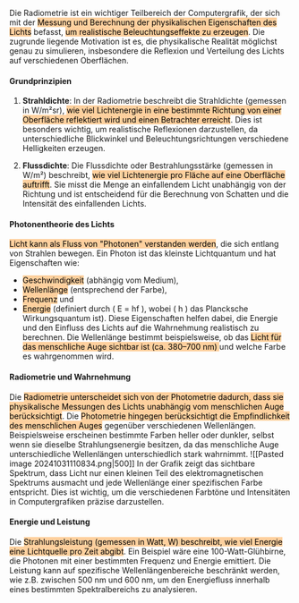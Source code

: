 Die Radiometrie ist ein wichtiger Teilbereich der Computergrafik, der sich mit der <mark style="background: #FFB86CA6;">Messung und Berechnung der physikalischen Eigenschaften des Lichts</mark> befasst, <mark style="background: #FFB86CA6;">um realistische Beleuchtungseffekte zu erzeugen</mark>. Die zugrunde liegende Motivation ist es, die physikalische Realität möglichst genau zu simulieren, insbesondere die Reflexion und Verteilung des Lichts auf verschiedenen Oberflächen.
#### Grundprinzipien
1. **Strahldichte**: In der Radiometrie beschreibt die Strahldichte (gemessen in W/m²sr), <mark style="background: #FFB86CA6;">wie viel Lichtenergie in eine bestimmte Richtung von einer Oberfläche reflektiert wird und einen Betrachter erreicht</mark>. Dies ist besonders wichtig, um realistische Reflexionen darzustellen, da unterschiedliche Blickwinkel und Beleuchtungsrichtungen verschiedene Helligkeiten erzeugen.

2. **Flussdichte**: Die Flussdichte oder Bestrahlungsstärke (gemessen in W/m²) beschreibt, <mark style="background: #FFB86CA6;">wie viel Lichtenergie pro Fläche auf eine Oberfläche auftrifft</mark>. Sie misst die Menge an einfallendem Licht unabhängig von der Richtung und ist entscheidend für die Berechnung von Schatten und die Intensität des einfallenden Lichts.
#### Photonentheorie des Lichts
<mark style="background: #FFB86CA6;">Licht kann als Fluss von "Photonen" verstanden werden</mark>, die sich entlang von Strahlen bewegen. Ein Photon ist das kleinste Lichtquantum und hat Eigenschaften wie:
- <mark style="background: #FFB86CA6;">Geschwindigkeit</mark> (abhängig vom Medium),
- <mark style="background: #FFB86CA6;">Wellenlänge</mark> (entsprechend der Farbe),
- <mark style="background: #FFB86CA6;">Frequenz</mark> und
- <mark style="background: #FFB86CA6;">Energie</mark> (definiert durch \( E = hf \), wobei \( h \) das Plancksche Wirkungsquantum ist).
Diese Eigenschaften helfen dabei, die Energie und den Einfluss des Lichts auf die Wahrnehmung realistisch zu berechnen. Die Wellenlänge bestimmt beispielsweise, ob das <mark style="background: #FFB86CA6;">Licht für das menschliche Auge sichtbar ist (ca. 380–700 nm) </mark>und welche Farbe es wahrgenommen wird.
#### Radiometrie und Wahrnehmung
Die <mark style="background: #FFB86CA6;">Radiometrie unterscheidet sich von der Photometrie dadurch, dass sie physikalische Messungen des Lichts unabhängig vom menschlichen Auge berücksichtigt</mark>. Die <mark style="background: #FFB86CA6;">Photometrie hingegen berücksichtigt die Empfindlichkeit des menschlichen Auges</mark> gegenüber verschiedenen Wellenlängen. Beispielsweise erscheinen bestimmte Farben heller oder dunkler, selbst wenn sie dieselbe Strahlungsenergie besitzen, da das menschliche Auge unterschiedliche Wellenlängen unterschiedlich stark wahrnimmt.
![[Pasted image 20241031110834.png|500]]
In der Grafik zeigt das sichtbare Spektrum, dass Licht nur einen kleinen Teil des elektromagnetischen Spektrums ausmacht und jede Wellenlänge einer spezifischen Farbe entspricht. Dies ist wichtig, um die verschiedenen Farbtöne und Intensitäten in Computergrafiken präzise darzustellen.
#### Energie und Leistung
Die <mark style="background: #FFB86CA6;">Strahlungsleistung (gemessen in Watt, W) beschreibt, wie viel Energie eine Lichtquelle pro Zeit abgibt</mark>. Ein Beispiel wäre eine 100-Watt-Glühbirne, die Photonen mit einer bestimmten Frequenz und Energie emittiert. Die Leistung kann auf spezifische Wellenlängenbereiche beschränkt werden, wie z.B. zwischen 500 nm und 600 nm, um den Energiefluss innerhalb eines bestimmten Spektralbereichs zu analysieren.
